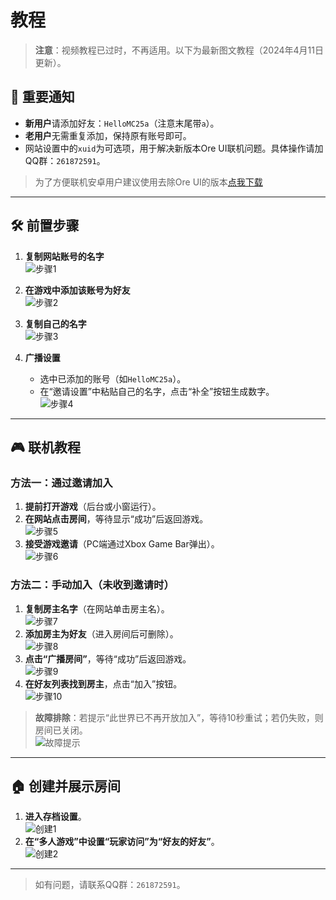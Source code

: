 # 教程

> **注意**：视频教程已过时，不再适用。以下为最新图文教程（2024年4月11日更新）。

## 🔔 重要通知

- **新用户**请添加好友：`HelloMC25a`（注意末尾带`a`）。
- **老用户**无需重复添加，保持原有账号即可。
- 网站设置中的`xuid`为可选项，用于解决新版本Ore UI联机问题。具体操作请加QQ群：`261872591`。

> 为了方便联机安卓用户建议使用去除Ore UI的版本[点我下载](https://bbk.endyun.ltd/alist/)

---

## 🛠️ 前置步骤

1. **复制网站账号的名字**  
   ![步骤1](https://dlink.host/1drv/aHR0cHM6Ly8xZHJ2Lm1zL2kvYy83MmJiMWJiYThlOGE5MzY2L0VjMkd2Q3BFSm1KRWk2MTFBTENHRFp3QmU2cGQ3VjRtQ3V4X0I0WWhQSkpVb0E.gif)

2. **在游戏中添加该账号为好友**  
   ![步骤2](https://dlink.host/1drv/aHR0cHM6Ly8xZHJ2Lm1zL2kvYy83MmJiMWJiYThlOGE5MzY2L0VXbkdfUnVzLUJ0THVmS0t3Znc3TzYwQjRxR1ZCdkpuTlV1SHNxaDRVZ1dTa3c.gif)

3. **复制自己的名字**  
   ![步骤3](https://dlink.host/1drv/aHR0cHM6Ly8xZHJ2Lm1zL2kvYy83MmJiMWJiYThlOGE5MzY2L0VVSXo3eWV5bjJ0SGlhcFNRYkctWEhrQkRDU2FkMGloVzdGaUNPRC13RXo0bmc_ZT1FZTI5TkM.gif)

4. **广播设置**
    - 选中已添加的账号（如`HelloMC25a`）。
    - 在“邀请设置”中粘贴自己的名字，点击“补全”按钮生成数字。  
      ![步骤4](https://dlink.host/1drv/aHR0cHM6Ly8xZHJ2Lm1zL2kvYy83MmJiMWJiYThlOGE5MzY2L0VWeVVhYWlBZGdoSW41U240bUJXQ1lnQmkwOHN2RHFwcms3ajhFbVJzSGEzS3c_ZT16aHpSZGw.gif)

---

## 🎮 联机教程

### 方法一：通过邀请加入

1. **提前打开游戏**（后台或小窗运行）。
2. **在网站点击房间**，等待显示“成功”后返回游戏。  
   ![步骤5](https://dlink.host/1drv/aHR0cHM6Ly8xZHJ2Lm1zL2kvYy83MmJiMWJiYThlOGE5MzY2L0VkSWFIcDNFdG9OTnZ4SXppc0V1UnQ4QmhFcWhzOW5iOEdmTEFTNDJUTU9sSkE.gif)
3. **接受游戏邀请**（PC端通过Xbox Game Bar弹出）。  
   ![步骤6](https://dlink.host/1drv/aHR0cHM6Ly8xZHJ2Lm1zL2kvYy83MmJiMWJiYThlOGE5MzY2L0VWQ0FqcURhUG5kRHZfQkJYWFd2MVlvQkRHQ3ktU18zQ1pkQXBmcDlCZXJ4TVE_ZT1nM0wxTTY.gif)

### 方法二：手动加入（未收到邀请时）

1. **复制房主名字**（在网站单击房主名）。  
   ![步骤7](https://dlink.host/1drv/aHR0cHM6Ly8xZHJ2Lm1zL2kvYy83MmJiMWJiYThlOGE5MzY2L0VVb1h3NFpHRHNKR3REODgycUxnOE5jQjRhbWEzNnJna0dsSDJjTG1OUWNnZkE_ZT1Zdjd6SnA.gif)
2. **添加房主为好友**（进入房间后可删除）。  
   ![步骤8](https://dlink.host/1drv/aHR0cHM6Ly8xZHJ2Lm1zL2kvYy83MmJiMWJiYThlOGE5MzY2L0VRcmxyb2VuY01sSHFvY1VVZnhUbDFZQjAtM3hPNmJGbkhSeGhHY0Jtc0Q5NEE.gif)
3. **点击“广播房间”**，等待“成功”后返回游戏。  
   ![步骤9](https://dlink.host/1drv/aHR0cHM6Ly8xZHJ2Lm1zL2kvYy83MmJiMWJiYThlOGE5MzY2L0VZdk1JVFZhNTdaT2pOdjF4MllfdVE0QkIySi1abHljR0ZYYk12cGVJSWJpaFE_ZT1SckVkZjI.gif)
4. **在好友列表找到房主**，点击“加入”按钮。  
   ![步骤10](https://dlink.host/1drv/aHR0cHM6Ly8xZHJ2Lm1zL2kvYy83MmJiMWJiYThlOGE5MzY2L0VSQmV3N0VOUnRWSWtobS1kWTkybWJvQnVKLUZPblEzc25jdms4QjJyMUFVSXc_ZT1tazFmUjI.gif)

> **故障排除**：若提示“此世界已不再开放加入”，等待10秒重试；若仍失败，则房间已关闭。  
> ![故障提示](https://dlink.host/1drv/aHR0cHM6Ly8xZHJ2Lm1zL2kvYy83MmJiMWJiYThlOGE5MzY2L0VYVFRUcHRfb3lKQmhMN2Q1ZEszTm5nQlh0RWdRSWJrR1NYS3BkdUpDR1ZOVEE_ZT1pSjh3bUM.gif)

---

## 🏠 创建并展示房间

1. **进入存档设置**。  
   ![创建1](https://dlink.host/1drv/aHR0cHM6Ly8xZHJ2Lm1zL2kvYy83MmJiMWJiYThlOGE5MzY2L0lRVDgzY1k0Rm1adFE3Y3A2QVB0bVg2NEFlQXRDS2oxbGZJclNkTVdyMXZqTEZZ.jpg)
2. **在“多人游戏”中设置“玩家访问”为“好友的好友”**。  
   ![创建2](https://dlink.host/1drv/aHR0cHM6Ly8xZHJ2Lm1zL2kvYy83MmJiMWJiYThlOGE5MzY2L0lRUnN0RGlrcHJLWFJhb0ZCeGxxSGxnVUFkY3pISWlvVERvTTRPdWNaY0lITEE0.jpg)

---

> 如有问题，请联系QQ群：`261872591`。